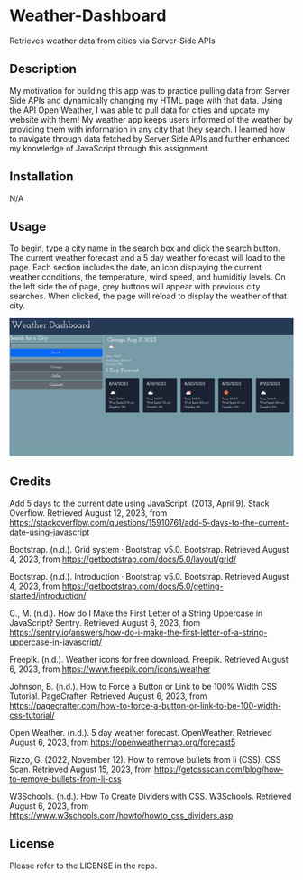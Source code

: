 # Weather-Dashboard
Retrieves weather data from cities via Server-Side APIs

## Description
My motivation for building this app was to practice pulling data from Server Side APIs and dynamically changing my HTML page with that data.  Using the API Open Weather, I was able to pull data for cities and update my website with them!  My weather app keeps users informed of the weather by providing them with information in any city that they search.  I learned how to navigate through data fetched by Server Side APIs and further enhanced my knowledge of JavaScript through this assignment.

## Installation

N/A

## Usage

To begin, type a city name in the search box and click the search button.  The current weather forecast and a 5 day weather forecast will load to the page.  Each section includes the date, an icon displaying the current weather conditions, the temperature, wind speed, and humiditiy levels.  On the left side the of page, grey buttons will appear with previous city searches.  When clicked, the page will reload to display the weather of that city.

![alt text](assets/Screenshot%202023-08-17%20at%2012.08.00%20PM.png)

## Credits
Add 5 days to the current date using JavaScript. (2013, April 9). Stack Overflow. Retrieved August 12, 2023, from https://stackoverflow.com/questions/15910761/add-5-days-to-the-current-date-using-javascript

Bootstrap. (n.d.). Grid system · Bootstrap v5.0. Bootstrap. Retrieved August 4, 2023, from https://getbootstrap.com/docs/5.0/layout/grid/

Bootstrap. (n.d.). Introduction · Bootstrap v5.0. Bootstrap. Retrieved August 4, 2023, from https://getbootstrap.com/docs/5.0/getting-started/introduction/

C., M. (n.d.). How do I Make the First Letter of a String Uppercase in JavaScript? Sentry. Retrieved August 6, 2023, from https://sentry.io/answers/how-do-i-make-the-first-letter-of-a-string-uppercase-in-javascript/

Freepik. (n.d.). Weather icons for free download. Freepik. Retrieved August 6, 2023, from https://www.freepik.com/icons/weather

Johnson, B. (n.d.). How to Force a Button or Link to be 100% Width CSS Tutorial. PageCrafter. Retrieved August 6, 2023, from https://pagecrafter.com/how-to-force-a-button-or-link-to-be-100-width-css-tutorial/

Open Weather. (n.d.). 5 day weather forecast. OpenWeather. Retrieved August 6, 2023, from https://openweathermap.org/forecast5

Rizzo, G. (2022, November 12). How to remove bullets from li (CSS). CSS Scan. Retrieved August 15, 2023, from https://getcssscan.com/blog/how-to-remove-bullets-from-li-css

W3Schools. (n.d.). How To Create Dividers with CSS. W3Schools. Retrieved August 6, 2023, from https://www.w3schools.com/howto/howto_css_dividers.asp

## License
Please refer to the LICENSE in the repo.